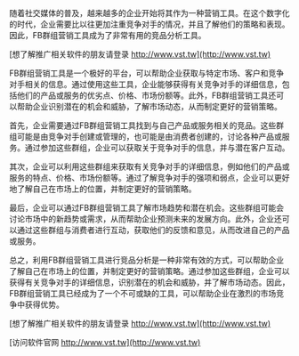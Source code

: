 随着社交媒体的普及，越来越多的企业开始将其作为一种营销工具。在这个数字化的时代，企业需要比以往更加注重竞争对手的情况，并且了解他们的策略和表现。因此，FB群组营销工具成为了非常有用的竞品分析工具。

[想了解推广相关软件的朋友请登录 http://www.vst.tw](http://www.vst.tw)

FB群组营销工具是一个极好的平台，可以帮助企业获取与特定市场、客户和竞争对手相关的信息。通过使用这些工具，企业能够获得有关竞争对手的详细信息，包括他们的产品或服务的优劣点、价格、市场份额等。此外，FB群组营销工具还可以帮助企业识别潜在的机会和威胁，了解市场动态，从而制定更好的营销策略。

首先，企业需要通过FB群组营销工具找到与自己产品或服务相关的竞品。这些群组可能是由竞争对手创建或管理的，也可能是由消费者创建的，讨论各种产品或服务。通过参加这些群组，企业可以获取关于竞争对手的信息，并与潜在客户互动。

其次，企业可以利用这些群组来获取有关竞争对手的详细信息，例如他们的产品或服务的特点、价格、市场份额等。通过了解竞争对手的强项和弱点，企业可以更好地了解自己在市场上的位置，并制定更好的营销策略。

最后，企业可以通过FB群组营销工具了解市场趋势和潜在机会。这些群组可能会讨论市场中的新趋势或需求，从而帮助企业预测未来的发展方向。此外，企业还可以通过这些群组与消费者进行互动，获取他们的反馈和意见，从而改进自己的产品或服务。

总之，利用FB群组营销工具进行竞品分析是一种非常有效的方式，可以帮助企业了解自己在市场上的位置，并制定更好的营销策略。通过参加这些群组，企业可以获得有关竞争对手的详细信息，识别潜在的机会和威胁，并了解市场动态。因此，FB群组营销工具已经成为了一个不可或缺的工具，可以帮助企业在激烈的市场竞争中获得优势。

[想了解推广相关软件的朋友请登录 http://www.vst.tw](http://www.vst.tw)


[访问软件官网 http://www.vst.tw](http://www.vst.tw)
